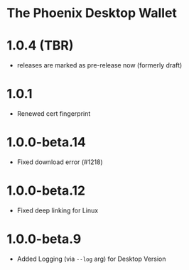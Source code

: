 # The Phoenix Desktop Wallet
# 1.0.4 (TBR)
- releases are marked as pre-release now (formerly draft)

# 1.0.1
- Renewed cert fingerprint

# 1.0.0-beta.14
- Fixed download error (#1218)

# 1.0.0-beta.12

- Fixed deep linking for Linux

# 1.0.0-beta.9

- Added Logging (via `--log` arg) for Desktop Version
